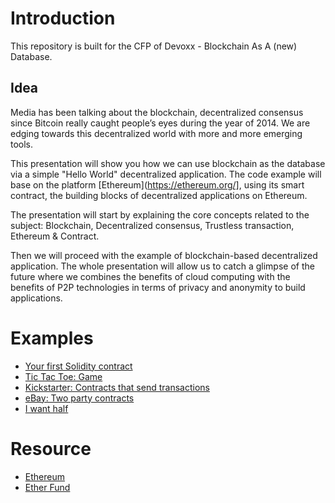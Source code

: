 # Introduction

This repository is built for the CFP of Devoxx - Blockchain As A (new) Database.

## Idea

Media has been talking about the blockchain, decentralized consensus since Bitcoin really caught people’s eyes during the year of 2014. We are edging towards this decentralized world with more and more emerging tools.

This presentation will show you how we can use blockchain as the database via a simple "Hello World" decentralized application. The code example will base on the platform [Ethereum](https://ethereum.org/], using its smart contract, the building blocks of decentralized applications on Ethereum.

The presentation will start by explaining the core concepts related to the subject: Blockchain, Decentralized consensus, Trustless transaction, Ethereum & Contract.

Then we will proceed with the example of blockchain-based decentralized application. The whole presentation will allow us to catch a glimpse of the future where we combines the benefits of cloud computing with the benefits of P2P technologies in terms of privacy and anonymity to build applications.

# Examples

- [Your first Solidity contract](https://github.com/ethereum/wiki/wiki/Solidity-Tutorial)
- [Tic Tac Toe: Game](https://github.com/dennismckinnon/Ethereum-TicTacToe)
- [Kickstarter: Contracts that send transactions](https://dappsforbeginners.wordpress.com/tutorials/contracts-that-send-transactions/)
- [eBay: Two party contracts](https://dappsforbeginners.wordpress.com/tutorials/two-party-contracts/)
- [I want half](https://github.com/jorisbontje/cll-sim/blob/master/examples/i_want_half.cll)

# Resource

- [Ethereum](https://ethereum.org/)
- [Ether Fund](http://ether.fund/)
